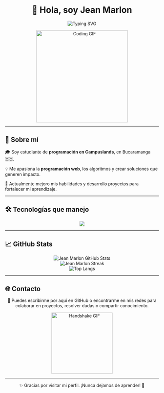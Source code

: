 <h1 align="center">👋 Hola, soy Jean Marlon</h1>

<p align="center">
  <img src="https://readme-typing-svg.demolab.com?font=Fira+Code&weight=500&pause=1000&color=F7F7F7&center=true&vCenter=true&width=435&lines=Estudiante+de+programaci%C3%B3n;Desarrollador+Web+en+formaci%C3%B3n;Apasionado+por+la+tecnolog%C3%ADa+y+la+l%C3%B3gica" alt="Typing SVG" />
</p>

<p align="center">
  <img src="https://media.giphy.com/media/qgQUggAC3Pfv687qPC/giphy.gif" width="300" alt="Coding GIF"/>
</p>

---

## 📝 Sobre mí

🎓 Soy estudiante de **programación en Campuslands**, en Bucaramanga 🇨🇴.

💡 Me apasiona la **programación web**, los algoritmos y crear soluciones que generen impacto.

🌱 Actualmente mejoro mis habilidades y desarrollo proyectos para fortalecer mi aprendizaje.

---

## 🛠️ Tecnologías que manejo

<p align="center">
  <img src="https://skillicons.dev/icons?i=python,html,css,js,mysql,mongodb,git" />
</p>

---

## 📈 GitHub Stats

<p align="center">
  <img src="https://github.com/jeanmarlonandresbarajasosorio" alt="Jean Marlon GitHub Stats"/>
  <br/>
  <img src="https://github.com/jeanmarlonandresbarajasosorio" alt="Jean Marlon Streak"/>
  <br/>
  <img src="https://github.com/jeanmarlonandresbarajasosorio" alt="Top Langs"/>
</p>

---

## 🌐 Contacto

<p align="center">
  📩 Puedes escribirme por aquí en GitHub o encontrarme en mis redes para colaborar en proyectos, resolver dudas o compartir conocimiento.
</p>

<p align="center">
  <img src="https://media.giphy.com/media/xUPGcguWZHRC2HyBRS/giphy.gif" width="200" alt="Handshake GIF"/>
</p>

---

<p align="center">
  ✨ Gracias por visitar mi perfil. ¡Nunca dejamos de aprender! 🚀
</p>
